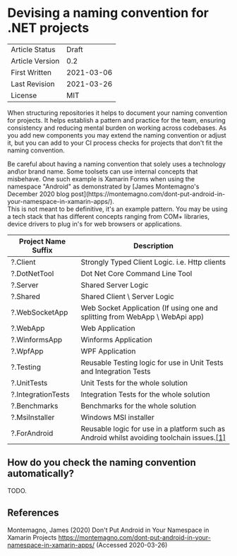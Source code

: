 # Devising a naming convention for .NET projects

| | |
| - | - |
| Article Status | Draft |
| Article Version | 0.2 |
| First Written | 2021-03-06 |
| Last Revision | 2021-03-26 |
| License | MIT |

When structuring repositories it helps to document your naming convention for projects. It helps establish a pattern and practice for the team, ensuring consistency and reducing mental burden on working across codebases. As you add new components you may extend the naming convention or adjust it, but you can add to your CI process checks for projects that don't fit the naming convention.

<div class="alert alert-warning">
Be careful about having a naming convention that solely uses a technology and\or brand name. Some toolsets can use internal concepts that misbehave. One such example is Xamarin Forms when using the namespace "Android" as demonstrated by [James Montemagno's December 2020 blog post](https://montemagno.com/dont-put-android-in-your-namespace-in-xamarin-apps/).
</div>

<div class="alert alert-info">
This is not meant to be definitive, it's an example pattern. You may be using a tech stack that has different concepts ranging from COM+ libraries, device drivers to plug in's for web browsers or applications.
</div>


| Project Name Suffix | Description |
| - | - |
| ?.Client | Strongly Typed Client Logic. i.e. Http clients
| ?.DotNetTool | Dot Net Core Command Line Tool
| ?.Server | Shared Server Logic
| ?.Shared | Shared Client \ Server Logic
| ?.WebSocketApp | Web Socket Application (If using one and splitting from WebApp \ WebApi app)
| ?.WebApp | Web Application
| ?.WinformsApp | Winforms Application
| ?.WpfApp | WPF Application
| ?.Testing | Reusable Testing logic for use in Unit Tests and Integration Tests
| ?.UnitTests | Unit Tests for the whole solution
| ?.IntegrationTests | Integration Tests for the whole solution
| ?.Benchmarks | Benchmarks for the whole solution
| ?.MsiInstaller | Windows MSI installer
| ?.ForAndroid | Reusable logic for use in a platform such as Android whilst avoiding toolchain issues.<a href="#1">[1]</a>


## How do you check the naming convention automatically?

TODO.

## References

<href id="#1"></a>Montemagno, James (2020) Don't Put Android in Your Namespace in Xamarin Projects https://montemagno.com/dont-put-android-in-your-namespace-in-xamarin-apps/ (Accessed 2020-03-26)
